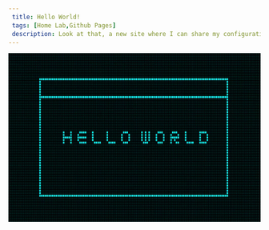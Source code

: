 ```yaml
---
 title: Hello World!
 tags: [Home Lab,Github Pages]
 description: Look at that, a new site where I can share my configurations, testing, and thoughts on different topic relating to Docker, TrueNAS, networking, and home lab in general
---
```


![](img/heroimg.png)